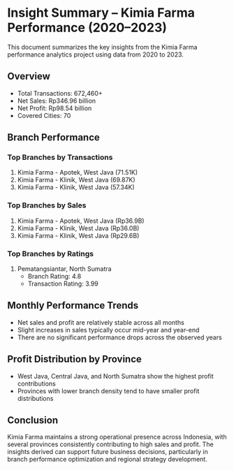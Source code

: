 # Insight Summary – Kimia Farma Performance (2020–2023)

This document summarizes the key insights from the Kimia Farma performance analytics project using data from 2020 to 2023.

## Overview
- Total Transactions: 672,460+
- Net Sales: Rp346.96 billion
- Net Profit: Rp98.54 billion
- Covered Cities: 70

## Branch Performance

### Top Branches by Transactions
1. Kimia Farma - Apotek, West Java (71.51K)
2. Kimia Farma - Klinik, West Java (69.87K)
3. Kimia Farma - Klinik, West Java (57.34K)

### Top Branches by Sales
1. Kimia Farma - Apotek, West Java (Rp36.9B)
2. Kimia Farma - Klinik, West Java (Rp36.0B)
3. Kimia Farma - Klinik, West Java (Rp29.6B)

### Top Branches by Ratings
1. Pematangsiantar, North Sumatra  
   - Branch Rating: 4.8  
   - Transaction Rating: 3.99

## Monthly Performance Trends
- Net sales and profit are relatively stable across all months
- Slight increases in sales typically occur mid-year and year-end
- There are no significant performance drops across the observed years

## Profit Distribution by Province
- West Java, Central Java, and North Sumatra show the highest profit contributions
- Provinces with lower branch density tend to have smaller profit distributions

## Conclusion
Kimia Farma maintains a strong operational presence across Indonesia, with several provinces consistently contributing to high sales and profit. The insights derived can support future business decisions, particularly in branch performance optimization and regional strategy development.
